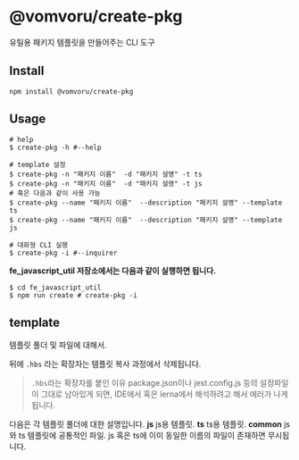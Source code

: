 # @vomvoru/create-pkg
유틸용 패키지 템플릿을 만들어주는 CLI 도구

## Install
```shell
npm install @vomvoru/create-pkg
```

## Usage
```shell
# help
$ create-pkg -h #--help

# template 설정
$ create-pkg -n "패키지 이름"  -d "패키지 설명" -t ts
$ create-pkg -n "패키지 이름"  -d "패키지 설명" -t js
# 혹은 다음과 같이 사용 가능
$ create-pkg --name "패키지 이름"  --description "패키지 설명" --template ts
$ create-pkg --name "패키지 이름"  --description "패키지 설명" --template js

# 대화형 CLI 실행
$ create-pkg -i #--inquirer
```

**fe_javascript_util 저장소에서는 다음과 같이 실행하면 됩니다.**
```shell
$ cd fe_javascript_util
$ npm run create # create-pkg -i
```

## template
템플릿 풀더 및 파일에 대해서.

뒤에 `.hbs` 라는 확장자는 템플릿 복사 과정에서 삭제됩니다.

> `.hbs`라는 확장자를 붙인 이유
package.json이나 jest.config.js 등의 설정파일이 그대로 남아있게 되면, 
IDE에서 혹은 lerna에서 해석하려고 해서 에러가 나게 됩니다.

다음은 각 템플릿 풀더에 대한 설명입니다.
**js**
js용 템플릿.
**ts**
ts용 템플릿.
**common**
js와 ts 템플릿에 공통적인 파일.
js 혹은 ts에 이미 동일한 이름의 파일이 존재하면 무시됩니다.